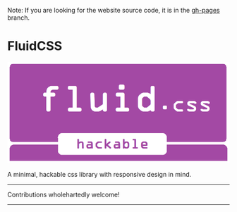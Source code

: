 Note: If you are looking for the website source code, it is in the [gh-pages](https://github.com/nikhilmwarrier/fluidcss/blob/gh-pages/) branch.

# FluidCSS
![FluidCSS_banner](https://raw.githubusercontent.com/nikhilmwarrier/fluidcss/main/res/fluidcss%20-%20banner.png)

A minimal, hackable css library with responsive design in mind.
***
Contributions wholehartedly welcome!
***
